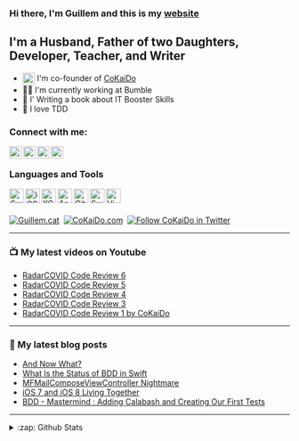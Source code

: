 ### Hi there, I'm Guillem and this is my [website][guillem_cat]

## I'm a Husband, Father of two Daughters, Developer, Teacher, and Writer
- <img align="center" alt="guillem.cat" width="22px" src="https://avatars0.githubusercontent.com/u/47561027?s=60&v=4"> I'm co-founder of [CoKaiDo]
- 💪🏼 I'm currently working at Bumble
- 📖 I' Writing a book about IT Booster Skills
- 🧪 I love TDD

### Connect with me:

[<img align="left" alt="guillem.cat" width="22px" src="http://cdn.jsdelivr.net/npm/simple-icons@v3/icons/safari.svg" />][guillem_cat]
[<img align="left" alt="Youtube" width="22px" src="http://cdn.jsdelivr.net/npm/simple-icons@v3/icons/youtube.svg" />][youtube]
[<img align="left" alt="Twitter" width="22px" src="http://cdn.jsdelivr.net/npm/simple-icons@v3/icons/twitter.svg" />][twitter]
[<img align="left" alt="LinkedIn" width="22px" src="http://cdn.jsdelivr.net/npm/simple-icons@v3/icons/linkedin.svg" />][linkedin]

<br />

### Languages and Tools

[<img align="left" alt="Swift" width="26px" src="http://cdn.jsdelivr.net/npm/simple-icons@v3/icons/swift.svg" />][swift]
[<img align="left" alt="iOS" width="26px" src="http://cdn.jsdelivr.net/npm/simple-icons@v3/icons/ios.svg" />][ios]
[<img align="left" alt="XCode" width="26px" src="http://cdn.jsdelivr.net/npm/simple-icons@v3/icons/xcode.svg" />][xcode]
[<img align="left" alt="AppCode" width="26px" src="http://cdn.jsdelivr.net/npm/simple-icons@v3/icons/jetbrains.svg" />][appcode]
[<img align="left" alt="Git" width="26px" src="http://cdn.jsdelivr.net/npm/simple-icons@v3/icons/git.svg" />][git]
[<img align="left" alt="Swagger" width="26px" src="http://cdn.jsdelivr.net/npm/simple-icons@v3/icons/swagger.svg" />][swagger]
[<img align="left" alt="Vim" width="26px" src="http://cdn.jsdelivr.net/npm/simple-icons@v3/icons/vim.svg" />][vim]

<br />
<br />

[<img aling="left" alt="Guillem.cat" src="https://img.shields.io/website?label=Guillem.cat&style=for-the-badge&up_message=Up&url=http%3A%2F%2Fguillem.cat" />][guillem_cat]
&nbsp;[<img aling="left" alt="CoKaiDo.com" src="https://img.shields.io/website?label=CoKaiDo.com&style=for-the-badge&up_message=Up&url=http%3A%2F%2Fcokaido.com" />][CoKaiDo]
&nbsp;[<img aling="left" alt="Follow CoKaiDo in Twitter" src="https://img.shields.io/twitter/follow/cokaido_es?color=1DA1F2&logo=Twitter&style=for-the-badge" />][Twitter_CoKaiDo]

---

### 📺 My latest videos on Youtube
<!-- YOUTUBE:START -->
- [RadarCOVID Code Review 6](https://www.youtube.com/watch?v=8VcoeXfn-uU)
- [RadarCOVID Code Review 5](https://www.youtube.com/watch?v=2ZHfmiwg7kM)
- [RadarCOVID Code Review 4](https://www.youtube.com/watch?v=69ZCAN6_RDI)
- [RadarCOVID Code Review 3](https://www.youtube.com/watch?v=1GgGzN5X6Zk)
- [RadarCOVID Code Review 1 by CoKaiDo](https://www.youtube.com/watch?v=GQJ4oJJ7y9Y)
<!-- YOUTUBE:END -->

---

### 📝 My latest blog posts
<!-- BLOG-POST-LIST:START -->
- [And Now What?](http://guillemf.github.io/blog/2016/09/16/and-now-what/)
- [What Is the Status of BDD in Swift](http://guillemf.github.io/blog/2016/09/08/what-is-the-status-of-bdd-in-swift/)
- [MFMailComposeViewController Nightmare](http://guillemf.github.io/blog/2015/01/23/mfmailcomposeviewcontroller-nightmare/)
- [iOS 7 and iOS 8 Living Together](http://guillemf.github.io/blog/2015/01/20/ios-7-and-ios-8-living-together/)
- [BDD - Mastermind : Adding Calabash and Creating Our First Tests](http://guillemf.github.io/blog/2014/11/20/bdd-mastermind-adding-calabash-and-creating-our-first-tests/)
<!-- BLOG-POST-LIST:END -->

---

<details>
    <summary>:zap: Github Stats</summary>
    
<img align="left" alt="Guillem's Github Stats" src="https://github-readme-stats.guillemf.vercel.app/api?username=guillemf&show_icons=true&hide_border=true" />

</details>


[CoKaiDo]: https://www.cokaido.com
[guillem_cat]: http://guillem.cat
[youtube]: https://www.youtube.com/channel/UCGSJjiAYjwY3UcE12VoGFRA
[twitter]: https://twitter.com/guillemfg?lang=en
[linkedin]: https://es.linkedin.com/in/gfernandezg
[swift]: https://swift.org
[xcode]: https://developer.apple.com/xcode/
[appcode]: https://www.jetbrains.com/objc/
[git]: https://git-scm.com/book/en/v2/GitHub-Maintaining-a-Project
[ios]: https://developer.apple.com/
[swagger]: https://swagger.io/
[vim]: https://www.vim.org/
[Twitter_CoKaiDo]: https://twitter.com/cokaido_es


